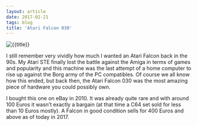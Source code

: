 ```yaml
---
layout: article
date: 2017-02-21
tags: blog
title: 'Atari Falcon 030'
---
```


![{{title}}](../../assets/img/blog/falcon030.jpg)

I still remember very vividly how much I wanted an Atari Falcon back in the 90s. My Atari STE finally lost the battle against the Amiga in terms of games and popularity and this machine was the last attempt of a home computer to rise up against the Borg army of the PC compatibles. Of course we all know how this ended, but back then, the Atari Falcon 030 was the most amazing piece of hardware you could possibly own.

I bought this one on eBay in 2010. It was already quite rare and with around 100 Euros it wasn’t exactly a bargain (at that time a C64 set sold for less than 10 Euros mostly). A Falcon in good condition sells for 400 Euros and above as of today in 2017.
